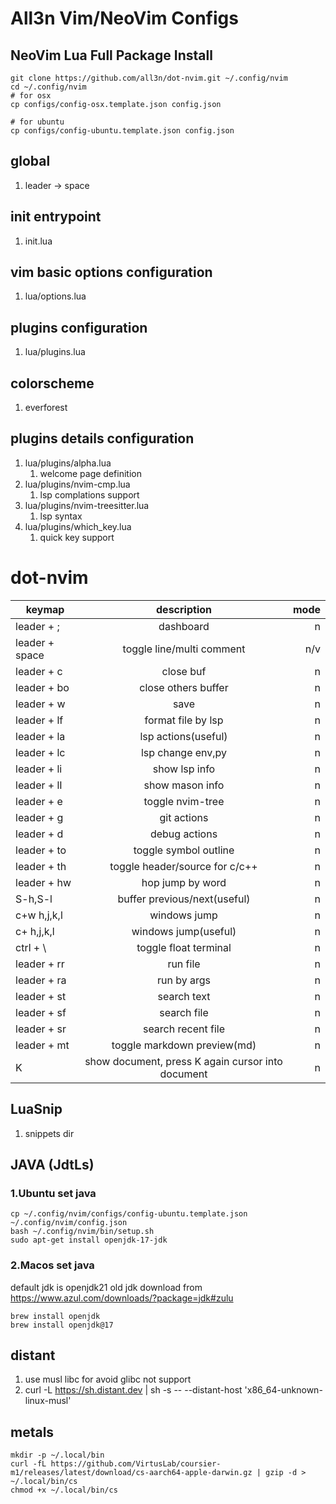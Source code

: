 # All3n Vim/NeoVim Configs

## NeoVim Lua Full Package Install
```
git clone https://github.com/all3n/dot-nvim.git ~/.config/nvim
cd ~/.config/nvim
# for osx
cp configs/config-osx.template.json config.json

# for ubuntu
cp configs/config-ubuntu.template.json config.json
```
## global 
1. leader -> space

## init entrypoint
1. init.lua

## vim basic options configuration
1. lua/options.lua

## plugins configuration
1. lua/plugins.lua

## colorscheme
1. everforest

## plugins details configuration
1. lua/plugins/alpha.lua
    1. welcome page definition
1. lua/plugins/nvim-cmp.lua
    1. lsp complations support
1. lua/plugins/nvim-treesitter.lua
    1. lsp syntax 
1. lua/plugins/which_key.lua
    1. quick key support
# dot-nvim

| keymap   |      description      |  mode |
|----------|:-------------:|------:|
| leader + ;   |dashboard|n|
| leader + space |  toggle line/multi comment | n/v|
| leader + c     |close buf |n|
| leader + bo     |close others buffer |n|
| leader + w     |save |n|
| leader + lf   |  format file by lsp |n |
| leader + la   |lsp actions(useful)|n|
| leader + lc   |lsp change env,py|n|
| leader + li   |show lsp info|n|
| leader + lI   |show mason info|n|
| leader + e     |toggle nvim-tree |n|
| leader + g     |git actions |n|
| leader + d     |debug actions |n|
| leader + to    |toggle symbol outline|n|
| leader + th    |toggle header/source for c/c++|n|
| leader + hw    |hop jump by word|n|
| S-h,S-l        |buffer previous/next(useful)|n|
| c+w h,j,k,l    |windows jump|n|
| c+  h,j,k,l      |windows jump(useful)|n|
| ctrl + \       |toggle float terminal|n|
| leader + rr     |run file |n|
| leader + ra     |run by args |n|
| leader + st     |search text |n|
| leader + sf     |search file |n|
| leader + sr     |search recent file |n|
| leader + mt     |toggle markdown preview(md) |n|
| K     |show document, press K again cursor into document|n|


## LuaSnip
1. snippets dir



## JAVA (JdtLs)
### 1.Ubuntu set java 
```
cp ~/.config/nvim/configs/config-ubuntu.template.json ~/.config/nvim/config.json
bash ~/.config/nvim/bin/setup.sh
sudo apt-get install openjdk-17-jdk
```

### 2.Macos set java
default jdk is openjdk21
old jdk download from https://www.azul.com/downloads/?package=jdk#zulu
```
brew install openjdk
brew install openjdk@17
```

## distant
1. use musl libc for avoid glibc not support
1. curl -L https://sh.distant.dev | sh -s -- --distant-host 'x86_64-unknown-linux-musl'



## metals
```
mkdir -p ~/.local/bin
curl -fL https://github.com/VirtusLab/coursier-m1/releases/latest/download/cs-aarch64-apple-darwin.gz | gzip -d > ~/.local/bin/cs
chmod +x ~/.local/bin/cs
```
